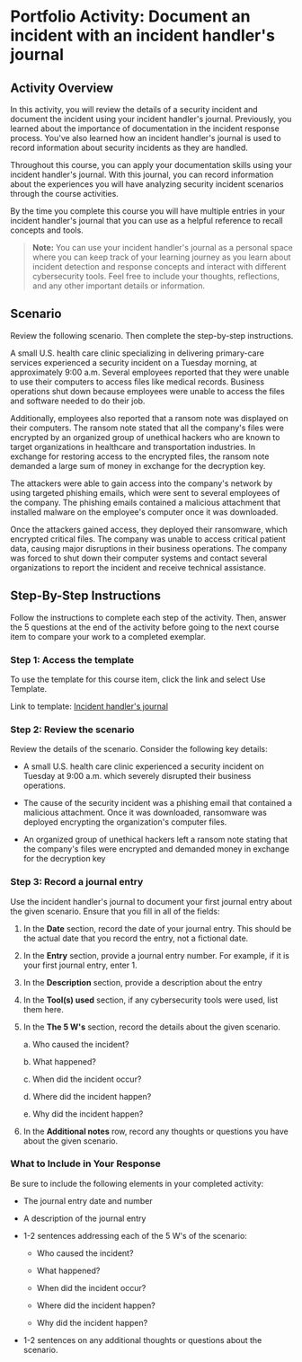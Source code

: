 # Portfolio Activity: Document an incident with an incident handler's journal

## Activity Overview
In this activity, you will review the details of a security incident and document the incident using your incident handler's journal. Previously, you learned about the importance of documentation in the incident response process. You've also learned how an incident handler's journal is used to record information about security incidents as they are handled. 

Throughout this course, you can apply your documentation skills using your incident handler's journal. With this journal, you can record information about the experiences you will have analyzing security incident scenarios through the course activities. 

By the time you complete this course you will have multiple entries in your incident handler's journal that you can use as a helpful reference to recall concepts and tools. 

> **Note:** You can use your incident handler's journal as a personal space where you can keep track of your learning journey as you learn about incident detection and response concepts and interact with different cybersecurity tools. Feel free to include your thoughts, reflections, and any other important details or information.

## Scenario
Review the following scenario. Then complete the step-by-step instructions.

A small U.S. health care clinic specializing in delivering primary-care services experienced a security incident on a Tuesday morning, at approximately 9:00 a.m. Several employees reported that they were unable to use their computers to access files like medical records. Business operations shut down because employees were unable to access the files and software needed to do their job.

Additionally, employees also reported that a ransom note was displayed on their computers. The ransom note stated that all the company's files were encrypted by an organized group of unethical hackers who are known to target organizations in healthcare and transportation industries. In exchange for restoring access to the encrypted files, the ransom note demanded a large sum of money in exchange for the decryption key. 

The attackers were able to gain access into the company's network by using targeted phishing emails, which were sent to several employees of the company. The phishing emails contained a malicious attachment that installed malware on the employee's computer once it was downloaded.

Once the attackers gained access, they deployed their ransomware, which encrypted critical files. The company was unable to access critical patient data, causing major disruptions in their business operations. The company was forced to shut down their computer systems and contact several organizations to report the incident and receive technical assistance.

## Step-By-Step Instructions
Follow the instructions to complete each step of the activity. Then, answer the 5 questions at the end of the activity before going to the next course item to compare your work to a completed exemplar.

### Step 1: Access the template
To use the template for this course item, click the link and select Use Template. 

Link to template: 
[Incident handler's journal](/Portfolio%20Activity/Documentation/Document%20an%20incident%20with%20an%20incident%20handler's%20journal/Incident-handler-s-journal-template.docx)

### Step 2: Review the scenario
Review the details of the scenario. Consider the following key details:

- A small U.S. health care clinic experienced a security incident on Tuesday at 9:00 a.m. which severely disrupted their business operations.

- The cause of the security incident was a phishing email that contained a malicious attachment. Once it was downloaded, ransomware was deployed encrypting the organization's computer files.

- An organized group of unethical hackers left a ransom note stating that the company's files were encrypted and demanded money in exchange for the decryption key

### Step 3: Record a journal entry
Use the incident handler's journal to document your first journal entry about the given scenario. Ensure that you fill in all of the fields:

1. In the **Date** section, record the date of your journal entry. This should be the actual date that you record the entry, not a fictional date.
2.  In the **Entry** section, provide a journal entry number. For example, if it is your first journal entry, enter 1.
3. In the **Description** section, provide a description about the entry
4. In the **Tool(s) used** section, if any cybersecurity tools were used, list them here. 
5. In the **The 5 W's** section, record the details about the given scenario.

    a. Who caused the incident?

    b. What happened?

    c. When did the incident occur?

    d. Where did the incident happen?

    e. Why did the incident happen?

6. In the **Additional notes** row, record any thoughts or questions you have about the given scenario.

### What to Include in Your Response

Be sure to include the following elements in your completed activity: 

- The journal entry date and number

- A description of the journal entry

- 1-2 sentences addressing each of the 5 W's of the scenario:

    * Who caused the incident?

    * What happened?

    * When did the incident occur?

    * Where did the incident happen?

    * Why did the incident happen?

- 1-2 sentences on any additional thoughts or questions about the scenario.